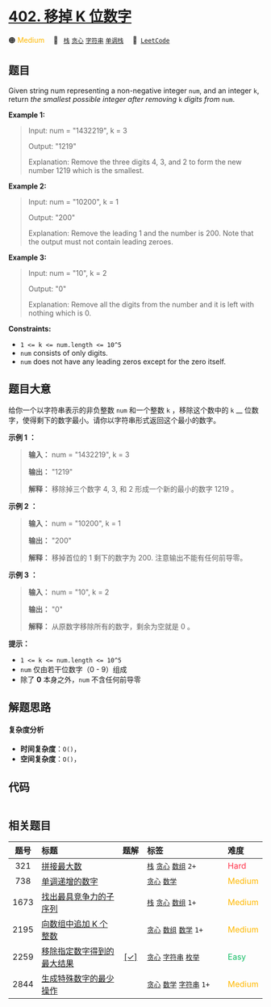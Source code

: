 # [402. 移掉 K 位数字](https://leetcode.com/problems/remove-k-digits)

🟠 <font color=#ffb800>Medium</font>&emsp; 🔖&ensp; [`栈`](/tag/stack.md) [`贪心`](/tag/greedy.md) [`字符串`](/tag/string.md) [`单调栈`](/tag/monotonic-stack.md)&emsp; 🔗&ensp;[`LeetCode`](https://leetcode.com/problems/remove-k-digits)

## 题目

Given string num representing a non-negative integer `num`, and an integer
`k`, return _the smallest possible integer after removing_ `k` _digits from_
`num`.



**Example 1:**

> Input: num = "1432219", k = 3
> 
> Output: "1219"
> 
> Explanation: Remove the three digits 4, 3, and 2 to form the new number 1219 which is the smallest.

**Example 2:**

> Input: num = "10200", k = 1
> 
> Output: "200"
> 
> Explanation: Remove the leading 1 and the number is 200. Note that the output must not contain leading zeroes.

**Example 3:**

> Input: num = "10", k = 2
> 
> Output: "0"
> 
> Explanation: Remove all the digits from the number and it is left with nothing which is 0.

**Constraints:**

  * `1 <= k <= num.length <= 10^5`
  * `num` consists of only digits.
  * `num` does not have any leading zeros except for the zero itself.


## 题目大意

给你一个以字符串表示的非负整数 `num` 和一个整数 `k` ，移除这个数中的 `k` __
位数字，使得剩下的数字最小。请你以字符串形式返回这个最小的数字。

**示例 1 ：**

> 
> 
> 
> 
> 
> **输入：** num = "1432219", k = 3
> 
> **输出：** "1219"
> 
> **解释：** 移除掉三个数字 4, 3, 和 2 形成一个新的最小的数字 1219 。
> 
> 

**示例 2 ：**

> 
> 
> 
> 
> 
> **输入：** num = "10200", k = 1
> 
> **输出：** "200"
> 
> **解释：** 移掉首位的 1 剩下的数字为 200. 注意输出不能有任何前导零。
> 
> 

**示例 3 ：**

> 
> 
> 
> 
> 
> **输入：** num = "10", k = 2
> 
> **输出：** "0"
> 
> **解释：** 从原数字移除所有的数字，剩余为空就是 0 。
> 
> 

**提示：**

  * `1 <= k <= num.length <= 10^5`
  * `num` 仅由若干位数字（0 - 9）组成
  * 除了 **0** 本身之外，`num` 不含任何前导零


## 解题思路

#### 复杂度分析

- **时间复杂度**：`O()`，
- **空间复杂度**：`O()`，

## 代码

```javascript

```

## 相关题目

<!-- prettier-ignore -->
| 题号 | 标题 | 题解 | 标签 | 难度 |
| :------: | :------ | :------: | :------ | :------ |
| 321 | [拼接最大数](https://leetcode.com/problems/create-maximum-number) |  |  [`栈`](/tag/stack.md) [`贪心`](/tag/greedy.md) [`数组`](/tag/array.md) `2+` | <font color=#ff334b>Hard</font> |
| 738 | [单调递增的数字](https://leetcode.com/problems/monotone-increasing-digits) |  |  [`贪心`](/tag/greedy.md) [`数学`](/tag/math.md) | <font color=#ffb800>Medium</font> |
| 1673 | [找出最具竞争力的子序列](https://leetcode.com/problems/find-the-most-competitive-subsequence) |  |  [`栈`](/tag/stack.md) [`贪心`](/tag/greedy.md) [`数组`](/tag/array.md) `1+` | <font color=#ffb800>Medium</font> |
| 2195 | [向数组中追加 K 个整数](https://leetcode.com/problems/append-k-integers-with-minimal-sum) |  |  [`贪心`](/tag/greedy.md) [`数组`](/tag/array.md) [`数学`](/tag/math.md) `1+` | <font color=#ffb800>Medium</font> |
| 2259 | [移除指定数字得到的最大结果](https://leetcode.com/problems/remove-digit-from-number-to-maximize-result) | [[✓]](/problem/2259.md) |  [`贪心`](/tag/greedy.md) [`字符串`](/tag/string.md) [`枚举`](/tag/enumeration.md) | <font color=#15bd66>Easy</font> |
| 2844 | [生成特殊数字的最少操作](https://leetcode.com/problems/minimum-operations-to-make-a-special-number) |  |  [`贪心`](/tag/greedy.md) [`数学`](/tag/math.md) [`字符串`](/tag/string.md) `1+` | <font color=#ffb800>Medium</font> |

<style>
.blue {
    background-color: #096dd9;
    padding: 0.25rem 0.5rem;
    margin: 0;
    font-size: 0.85em;
    border-radius: 3px;
    color: white;
    font-weight: 500;
}
table th:first-of-type { width: 10%; }
table th:nth-of-type(2) { width: 35%; }
table th:nth-of-type(3) { width: 10%; }
table th:nth-of-type(4) { width: 35%; }
table th:nth-of-type(5) { width: 10%; }
</style>
